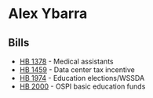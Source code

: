 # Alex Ybarra
## Bills
* [HB 1378](bill/2021-22/hb/1378/) - Medical assistants
* [HB 1459](bill/2021-22/hb/1459/) - Data center tax incentive
* [HB 1974](bill/2021-22/hb/1974/) - Education elections/WSSDA
* [HB 2000](bill/2021-22/hb/2000/) - OSPI basic education funds
